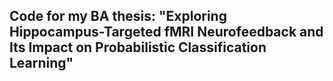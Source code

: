 ## Code for my BA thesis: "Exploring Hippocampus-Targeted fMRI Neurofeedback and Its Impact on Probabilistic Classification Learning"
